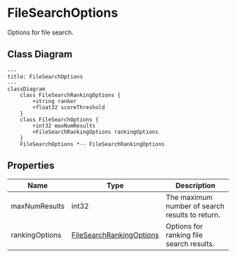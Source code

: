 # FileSearchOptions

Options for file search.

## Class Diagram

```mermaid
---
title: FileSearchOptions
---
classDiagram
    class FileSearchRankingOptions {
        +string ranker
        +float32 scoreThreshold
    }
    class FileSearchOptions {
        +int32 maxNumResults
        +FileSearchRankingOptions rankingOptions
    }
    FileSearchOptions *-- FileSearchRankingOptions
```





## Properties

| Name | Type | Description |
| ---- | ---- | ----------- |
| maxNumResults | int32 | The maximum number of search results to return.  |
| rankingOptions | [FileSearchRankingOptions](FileSearchRankingOptions.md) | Options for ranking file search results.  |



